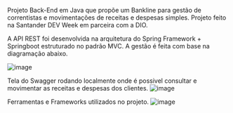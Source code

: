 Projeto Back-End em Java que propõe um Bankline para gestão de correntistas e movimentações de receitas e despesas simples. 
Projeto feito na Santander DEV Week em parceira com a DIO.

A API REST foi desenvolvida na arquitetura do Spring Framework + Springboot estruturado no padrão MVC.
A gestão é feita com base na diagramação abaixo.

![image](https://user-images.githubusercontent.com/68930974/167323932-95e71bbc-9df6-4792-bcdf-424dde54c42e.png)


Tela do Swagger rodando localmente onde é possivel consultar e movimentar as receitas e despesas dos clientes.
![image](https://user-images.githubusercontent.com/68930974/167323654-5df81e86-d25a-4f19-9c21-e830fff0ce29.png)

Ferramentas e Frameworks utilizados no projeto.
![image](https://user-images.githubusercontent.com/68930974/167323889-5e61a1be-31fe-4a04-8bae-ec395adc9b37.png)




